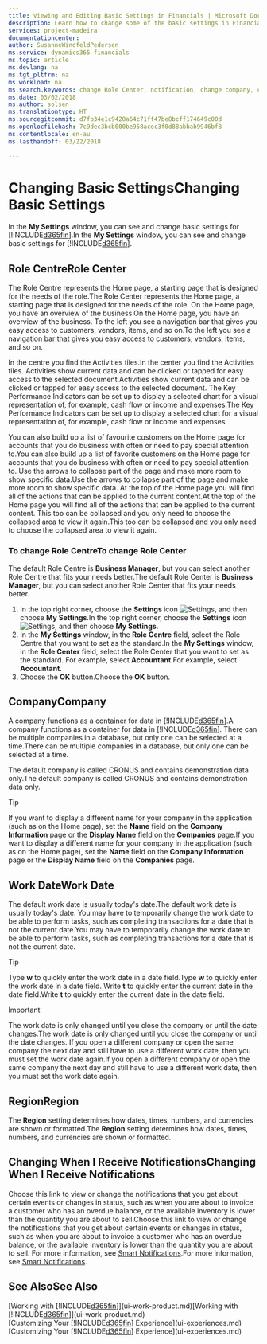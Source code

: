 ```yaml
---
title: Viewing and Editing Basic Settings in Financials | Microsoft Docs
description: Learn how to change some of the basic settings in Financials, for example, the Role Centre, company, or the work date.
services: project-madeira
documentationcenter: 
author: SusanneWindfeldPedersen
ms.service: dynamics365-financials
ms.topic: article
ms.devlang: na
ms.tgt_pltfrm: na
ms.workload: na
ms.search.keywords: change Role Center, notification, change company, change work date
ms.date: 03/02/2018
ms.author: solsen
ms.translationtype: HT
ms.sourcegitcommit: d7fb34e1c9428a64c71ff47be8bcff174649c00d
ms.openlocfilehash: 7c9dec3bcb000be958acec3f0d88abbab9946bf8
ms.contentlocale: en-au
ms.lasthandoff: 03/22/2018

---
```

# <a name="changing-basic-settings"></a><span data-ttu-id="74ee3-103">Changing Basic Settings</span><span class="sxs-lookup"><span data-stu-id="74ee3-103">Changing Basic Settings</span></span>
<span data-ttu-id="74ee3-104">In the **My Settings** window, you can see and change basic settings for [!INCLUDE[d365fin](includes/d365fin_md.md)].</span><span class="sxs-lookup"><span data-stu-id="74ee3-104">In the **My Settings** window, you can see and change basic settings for [!INCLUDE[d365fin](includes/d365fin_md.md)].</span></span>  

## <a name="role-center"></a><span data-ttu-id="74ee3-105">Role Centre</span><span class="sxs-lookup"><span data-stu-id="74ee3-105">Role Center</span></span>
<span data-ttu-id="74ee3-106">The Role Centre represents the Home page, a starting page that is designed for the needs of the role.</span><span class="sxs-lookup"><span data-stu-id="74ee3-106">The Role Center represents the Home page, a starting page that is designed for the needs of the role.</span></span> <span data-ttu-id="74ee3-107">On the Home page, you have an overview of the business.</span><span class="sxs-lookup"><span data-stu-id="74ee3-107">On the Home page, you have an overview of the business.</span></span> <span data-ttu-id="74ee3-108">To the left you see a navigation bar that gives you easy access to customers, vendors, items, and so on.</span><span class="sxs-lookup"><span data-stu-id="74ee3-108">To the left you see a navigation bar that gives you easy access to customers, vendors, items, and so on.</span></span>

<span data-ttu-id="74ee3-109">In the centre you find the Activities tiles.</span><span class="sxs-lookup"><span data-stu-id="74ee3-109">In the center you find the Activities tiles.</span></span> <span data-ttu-id="74ee3-110">Activities show current data and can be clicked or tapped for easy access to the selected document.</span><span class="sxs-lookup"><span data-stu-id="74ee3-110">Activities show current data and can be clicked or tapped for easy access to the selected document.</span></span> <span data-ttu-id="74ee3-111">The Key Performance Indicators can be set up to display a selected chart for a visual representation of, for example, cash flow or income and expenses.</span><span class="sxs-lookup"><span data-stu-id="74ee3-111">The Key Performance Indicators can be set up to display a selected chart for a visual representation of, for example, cash flow or income and expenses.</span></span>

<span data-ttu-id="74ee3-112">You can also build up a list of favourite customers on the Home page for accounts that you do business with often or need to pay special attention to.</span><span class="sxs-lookup"><span data-stu-id="74ee3-112">You can also build up a list of favorite customers on the Home page for accounts that you do business with often or need to pay special attention to.</span></span> <span data-ttu-id="74ee3-113">Use the arrows to collapse part of the page and make more room to show specific data.</span><span class="sxs-lookup"><span data-stu-id="74ee3-113">Use the arrows to collapse part of the page and make more room to show specific data.</span></span> <span data-ttu-id="74ee3-114">At the top of the Home page you will find all of the actions that can be applied to the current content.</span><span class="sxs-lookup"><span data-stu-id="74ee3-114">At the top of the Home page you will find all of the actions that can be applied to the current content.</span></span> <span data-ttu-id="74ee3-115">This too can be collapsed and you only need to choose the collapsed area to view it again.</span><span class="sxs-lookup"><span data-stu-id="74ee3-115">This too can be collapsed and you only need to choose the collapsed area to view it again.</span></span>

### <a name="to-change-role-center"></a><span data-ttu-id="74ee3-116">To change Role Centre</span><span class="sxs-lookup"><span data-stu-id="74ee3-116">To change Role Center</span></span>
<span data-ttu-id="74ee3-117">The default Role Centre is **Business Manager**, but you can select another Role Centre that fits your needs better.</span><span class="sxs-lookup"><span data-stu-id="74ee3-117">The default Role Center is **Business Manager**, but you can select another Role Center that fits your needs better.</span></span>
1. <span data-ttu-id="74ee3-118">In the top right corner, choose the **Settings** icon ![Settings](media/ui-experience/settings_icon_small.png "Settings icon for role center"), and then choose **My Settings**.</span><span class="sxs-lookup"><span data-stu-id="74ee3-118">In the top right corner, choose the **Settings** icon ![Settings](media/ui-experience/settings_icon_small.png "Settings icon for role center"), and then choose **My Settings**.</span></span>
2. <span data-ttu-id="74ee3-119">In the **My Settings** window, in the **Role Centre** field, select the Role Centre that you want to set as the standard.</span><span class="sxs-lookup"><span data-stu-id="74ee3-119">In the **My Settings** window, in the **Role Center** field, select the Role Center that you want to set as the standard.</span></span> <span data-ttu-id="74ee3-120">For example, select **Accountant**.</span><span class="sxs-lookup"><span data-stu-id="74ee3-120">For example, select **Accountant**.</span></span>
3. <span data-ttu-id="74ee3-121">Choose the **OK** button.</span><span class="sxs-lookup"><span data-stu-id="74ee3-121">Choose the **OK** button.</span></span>

## <a name="company"></a><span data-ttu-id="74ee3-122">Company</span><span class="sxs-lookup"><span data-stu-id="74ee3-122">Company</span></span>
<span data-ttu-id="74ee3-123">A company functions as a container for data in [!INCLUDE[d365fin](includes/d365fin_md.md)].</span><span class="sxs-lookup"><span data-stu-id="74ee3-123">A company functions as a container for data in [!INCLUDE[d365fin](includes/d365fin_md.md)].</span></span> <span data-ttu-id="74ee3-124">There can be multiple companies in a database, but only one can be selected at a time.</span><span class="sxs-lookup"><span data-stu-id="74ee3-124">There can be multiple companies in a database, but only one can be selected at a time.</span></span>

<span data-ttu-id="74ee3-125">The default company is called CRONUS and contains demonstration data only.</span><span class="sxs-lookup"><span data-stu-id="74ee3-125">The default company is called CRONUS and contains demonstration data only.</span></span>

> [!TIP]  
>   <span data-ttu-id="74ee3-126">If you want to display a different name for your company in the application (such as on the Home page), set the **Name** field on the **Company Information** page or the **Display Name** field on the **Companies** page.</span><span class="sxs-lookup"><span data-stu-id="74ee3-126">If you want to display a different name for your company in the application (such as on the Home page), set the **Name** field on the **Company Information** page or the **Display Name** field on the **Companies** page.</span></span>  

## <a name="work-date"></a><span data-ttu-id="74ee3-127">Work Date</span><span class="sxs-lookup"><span data-stu-id="74ee3-127">Work Date</span></span>
<span data-ttu-id="74ee3-128">The default work date is usually today's date.</span><span class="sxs-lookup"><span data-stu-id="74ee3-128">The default work date is usually today's date.</span></span> <span data-ttu-id="74ee3-129">You may have to temporarily change the work date to be able to perform tasks, such as completing transactions for a date that is not the current date.</span><span class="sxs-lookup"><span data-stu-id="74ee3-129">You may have to temporarily change the work date to be able to perform tasks, such as completing transactions for a date that is not the current date.</span></span>

> [!TIP]  
>   <span data-ttu-id="74ee3-130">Type **w** to quickly enter the work date in a date field.</span><span class="sxs-lookup"><span data-stu-id="74ee3-130">Type **w** to quickly enter the work date in a date field.</span></span> <span data-ttu-id="74ee3-131">Write **t** to quickly enter the current date in the date field.</span><span class="sxs-lookup"><span data-stu-id="74ee3-131">Write **t** to quickly enter the current date in the date field.</span></span>

> [!IMPORTANT]  
>   <span data-ttu-id="74ee3-132">The work date is only changed until you close the company or until the date changes.</span><span class="sxs-lookup"><span data-stu-id="74ee3-132">The work date is only changed until you close the company or until the date changes.</span></span> <span data-ttu-id="74ee3-133">If you open a different company or open the same company the next day and still have to use a different work date, then you must set the work date again.</span><span class="sxs-lookup"><span data-stu-id="74ee3-133">If you open a different company or open the same company the next day and still have to use a different work date, then you must set the work date again.</span></span>

## <a name="region"></a><span data-ttu-id="74ee3-134">Region</span><span class="sxs-lookup"><span data-stu-id="74ee3-134">Region</span></span>
<span data-ttu-id="74ee3-135">The **Region** setting determines how dates, times, numbers, and currencies are shown or formatted.</span><span class="sxs-lookup"><span data-stu-id="74ee3-135">The **Region** setting determines how dates, times, numbers, and currencies are shown or formatted.</span></span>   

## <a name="changing-when-i-receive-notifications"></a><span data-ttu-id="74ee3-136">Changing When I Receive Notifications</span><span class="sxs-lookup"><span data-stu-id="74ee3-136">Changing When I Receive Notifications</span></span>
<span data-ttu-id="74ee3-137">Choose this link to view or change the notifications that you get about certain events or changes in status, such as when you are about to invoice a customer who has an overdue balance, or the available inventory is lower than the quantity you are about to sell.</span><span class="sxs-lookup"><span data-stu-id="74ee3-137">Choose this link to view or change the notifications that you get about certain events or changes in status, such as when you are about to invoice a customer who has an overdue balance, or the available inventory is lower than the quantity you are about to sell.</span></span> <span data-ttu-id="74ee3-138">For more information, see [Smart Notifications](ui-smart-notifications.md).</span><span class="sxs-lookup"><span data-stu-id="74ee3-138">For more information, see [Smart Notifications](ui-smart-notifications.md).</span></span>

## <a name="see-also"></a><span data-ttu-id="74ee3-139">See Also</span><span class="sxs-lookup"><span data-stu-id="74ee3-139">See Also</span></span>
<span data-ttu-id="74ee3-140">[Working with [!INCLUDE[d365fin](includes/d365fin_md.md)]](ui-work-product.md)</span><span class="sxs-lookup"><span data-stu-id="74ee3-140">[Working with [!INCLUDE[d365fin](includes/d365fin_md.md)]](ui-work-product.md)</span></span>  
<span data-ttu-id="74ee3-141">[Customizing Your [!INCLUDE[d365fin](includes/d365fin_md.md)] Experience](ui-experiences.md)</span><span class="sxs-lookup"><span data-stu-id="74ee3-141">[Customizing Your [!INCLUDE[d365fin](includes/d365fin_md.md)] Experience](ui-experiences.md)</span></span>  

